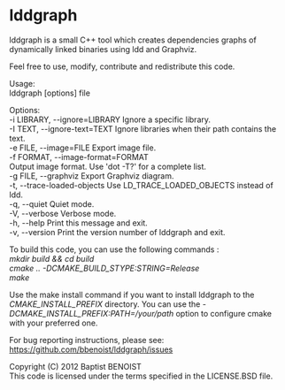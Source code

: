 lddgraph
========

lddgraph is a small C++ tool which creates dependencies graphs of dynamically
linked binaries using ldd and Graphviz.

Feel free to use, modify, contribute and redistribute this code.

Usage:  
  lddgraph [options] file

Options:  
  -i LIBRARY, --ignore=LIBRARY	Ignore a specific library.  
  -I TEXT, --ignore-text=TEXT	Ignore libraries when their path contains the text.  
  -e FILE, --image=FILE		Export image file.  
  -f FORMAT, --image-format=FORMAT  
				Output image format. Use 'dot -T?' for a complete list.  
  -g FILE, --graphviz		Export Graphviz diagram.  
  -t, --trace-loaded-objects	Use LD_TRACE_LOADED_OBJECTS instead of ldd.  
  -q, --quiet			Quiet mode.  
  -V, --verbose			Verbose mode.  
  -h, --help			Print this message and exit.  
  -v, --version			Print the version number of lddgraph and exit.


To build this code, you can use the following commands :  
 *mkdir build && cd build*  
 *cmake .. -DCMAKE_BUILD_STYPE:STRING=Release*  
 *make*

Use the make install command if you want to install lddgraph to the
*CMAKE_INSTALL_PREFIX* directory. You can use the
_-DCMAKE_INSTALL_PREFIX:PATH=/your/path_ option to configure cmake with your
preferred one.

For bug reporting instructions, please see:  
https://github.com/bbenoist/lddgraph/issues

Copyright (C) 2012 Baptist BENOIST  
This code is licensed under the terms specified in the LICENSE.BSD file.
